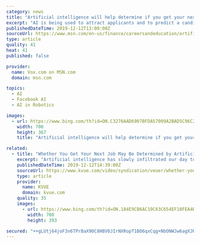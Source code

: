 ```yaml
---
category: news
title: "Artificial intelligence will help determine if you get your next job"
excerpt: "AI is being used to attract applicants and to predict a candidate’s fit for a position. But is it up to the task?"
publishedDateTime: 2019-12-12T13:00:00Z
sourceUrl: https://www.msn.com/en-us/finance/careersandeducation/artificial-intelligence-will-help-determine-if-you-get-your-next-job/ar-AAK3zLJ
type: article
quality: 41
heat: 41
published: false

provider:
  name: Vox.com on MSN.com
  domain: msn.com

topics:
  - AI
  - Facebook AI
  - AI in Robotics

images:
  - url: https://www.bing.com/th?id=ON.C3276AAD6907BFDA57009A2BAD5C96C2
    width: 700
    height: 367
    title: "Artificial intelligence will help determine if you get your next job"

related:
  - title: "Whether You Get Your Next Job May Be Determined by Artificial Intelligence"
    excerpt: "Artificial intelligence has slowly infiltrated our day to day culture... And now, recruiters are saving time by using AI to determine if you are the best candidate for a job. Veuer's Chandra Lanier has the story."
    publishedDateTime: 2019-12-12T14:39:00Z
    sourceUrl: https://www.kvue.com/video/syndication/veuer/whether-you-get-your-next-job-may-be-determined-by-artificial-intelligence/602-cb2d9b0b-9f33-42c2-8cd1-86cad418cc9e
    type: article
    provider:
      name: KVUE
      domain: kvue.com
    quality: 35
    images:
      - url: https://www.bing.com/th?id=ON.184E9CB6AC19C63C654EF10FEA4BB0C4
        width: 700
        height: 393

secured: "++gLUtj64joF3n6TPrBaX90C8HBV0JIrNXRopT1BO6qxCqg+NbONWJw6agXJRl/ehJVZbNRX7O0q9p2RO4SKZK73BJxYS0tA7eB1NBVOEdrQb2MaZLFP7y7yrh9xUiODQmeLLqLwB7Ju5ZFcaGEIQ3apydXiylGdA0Gxhg05ynYWlSFHteZ9YZUEhQG9tr5VGFssJ8BiLmxSsCuqB79ju2ThgdDYQ1OCmiaC0h950nkLH8BwQbVxrXcs4cfMotcHDSjRFGKPHzdVw9yphdpwMg==;kQ/gThTeq7AgtlIIR5FLgw=="
---
```



